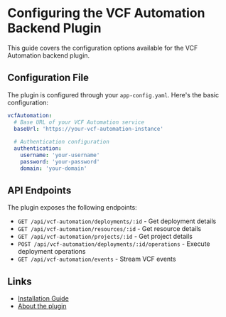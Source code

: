 # Configuring the VCF Automation Backend Plugin

This guide covers the configuration options available for the VCF Automation backend plugin.

## Configuration File

The plugin is configured through your `app-config.yaml`. Here's the basic configuration:

```yaml
vcfAutomation:
  # Base URL of your VCF Automation service
  baseUrl: 'https://your-vcf-automation-instance'
  
  # Authentication configuration
  authentication:
    username: 'your-username'
    password: 'your-password'
    domain: 'your-domain'
```

## API Endpoints

The plugin exposes the following endpoints:

- `GET /api/vcf-automation/deployments/:id` - Get deployment details
- `GET /api/vcf-automation/resources/:id` - Get resource details
- `GET /api/vcf-automation/projects/:id` - Get project details
- `POST /api/vcf-automation/deployments/:id/operations` - Execute deployment operations
- `GET /api/vcf-automation/events` - Stream VCF events

## Links

- [Installation Guide](install.md)
- [About the plugin](about.md)
